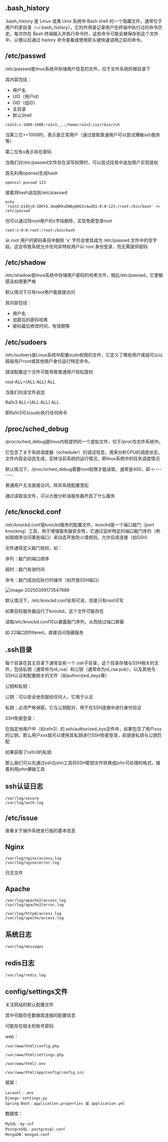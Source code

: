 ## .bash_history

.bash_history 是 Linux 或类 Unix 系统中 Bash shell 的一个隐藏文件，通常位于用户的家目录（~/.bash_history）。它的作用是记录用户在终端中执行过的命令历史。每次你在 Bash 终端输入并执行命令时，这些命令可能会被保存到这个文件中，以便以后通过 history 命令查看或使用箭头键快速调用之前的命令。





## /etc/passwd

/etc/passwd是linux系统中存储用户信息的文件，位于文件系统的根目录下

其内容包括：

- 用户名
- UID（用户id）
- GID（组ID）
- 主目录
- 默认Shell

```
ra1n3:x:1000:1000:ra1n3,,,:/home/ra1n3:/usr/bin/zsh
```

当第三位>=1000时，表示是正常用户（通过提取普通用户可以尝试爆破ssh服务等）

第二位有x表示存在密码

当我们对/etc/passwd文件存在读写权限时，可以尝试往其中追加用户实现提权

首先利用openssl生成hash

```
openssl passwd 123
```

接着将hash追加到/etc/passwd

```
echo 'ra1n3:$1$hjO.SDKY$.3mqQRkvDN6gUHGIs4wZQ1:0:0:123:/root:/bin/bash' >> /etc/passwd
```

也可以通过将root用户的x字段删除，实现免密登录root

```
root:x:0:0:root:/root:/bin/bash
```

从 root 用户的密码条目中删除 'x' 字符会使其成为 /etc/passwd 文件中的空字段，这会导致系统允许任何非特权用户以 root 身份登录，而无需提供密码







## /etc/shadow

/etc/shadow是linux系统中存储用户密码的哈希文件，相比/etc/passwd，它更敏感且权限更严格

默认情况下只有root用户能直接访问

其内容包括：

- 用户名
- 加密后的密码哈希
- 密码最后修改时间，有效期等





## /etc/sudoers

/etc/sudoers是Linux系统中配置sudo权限的文件，它定义了哪些用户或组可以以超级用户root或其他用户身份运行特定命令。

错误配置这个文件可能导致普通用户轻松提权



root ALL=(ALL:ALL) ALL

当我们向该文件追加



Ra1n3 ALL=(ALL:ALL) ALL

即Ra1n3可以sudo执行任何命令





## /proc/sched_debug

/proc/sched_debug是linux内核提供的一个虚拟文件，位于/proc伪文件系统中。

它包含了关于系统调度器（scheduler）的调试信息，用来分析CPU的调度状态，文件内容会动态生成，反映当前系统的运行情况，即linux系统中的任务调度情况

默认情况下，/proc/sched_debug需要root权限才能读取，通常是400，即-r--------

普通用户无法直接访问，除非系统配置宽松

通过读取该文件，可以大致分析该服务器开启了什么服务









## /etc/knockd.conf

/etc/knockd.conf是knockd服务的配置文件，knockd是一个端口敲门（port knocking）工具，用于增强服务器安全性，它通过监听特定的端口敲门序列（例如按顺序访问某些端口）来动态开放防火墙规则，允许后续连接（如SSH）

 

文件通常定义敲门规则，如：

序列：敲门的端口顺序

超时：敲门有效时间

命令：敲门成功后执行的操作（如开放SSH端口）

![image-20250309173547689](./assets/image-20250309173547689.png)

默认情况下，/etc/knockd.conf全局可读，但是只有root可写

如果目标服务器运行了knockd，这个文件可能存在



读取/etc/knockd.conf可以暴露敲门序列，从而绕过端口屏蔽

如 22端口的filtered，直接访问隐藏服务













## .ssh目录

每个目录在其主目录下通常会有一个.ssh子目录，这个目录存储与SSH相关的文件，包括私钥（通常命为id_rsa）和公钥（通常命为id_rsa.pub），以及其他与SSH认证和配置相关的文件（如authorized_keys等）

 

公钥和私钥：

公钥：可以安全地贡献给任何人，它用于认证

私钥：必须严格保密。它与公钥配对，用于在SSH连接中进行身份验证

 

SSH免密登录：

在指定地用户中（如ra1n3）的.ssh/authorized_kys文件中，如果包含了用户xxx的公钥，那么用户xxx就可以使用其私钥进行SSH免密登录，前提是私钥与公钥匹配

 

如果获取了ra1n3的私钥

那么我们可以先通过ssh2john工具将SSH密钥文件转换成john可处理的格式，接着利用john爆破工具

 

 

## ssh认证日志

```
/var/log/secure
/var/log/auth.log
```



 

## /etc/issue

查看关于操作系统发行版的基本信息

 

 

## Nginx

```
/var/log/nginx/access.log
/var/log/nginx/error.log
```

日志文件





## Apache

```
/var/log/apache2/access.log
/var/log/apache2/error.log

/var/log/httpd/access.log
/var/log/apache/access.log
```





## 系统日志

```
/var/log/messages
```





## redis日志

```
/var/log/redis.log
```





## config/settings文件

关注网站的默认配置文件

其中可能存在数据库连接的配置信息

可能存在相关的账号密码

web：

```
/var/www/html/config.php

/var/www/html/settings.php

/var/www/html/.env

/var/www/html/app/config/config.ini
```

框架：

```
Laravel：.env
Django：settings.py
Spring Boot：application.properties 或 application.yml
```

数据库：

```
MySQL：my.cnf
PostgreSQL：postgresql.conf
MongoDB：mongod.conf
```

